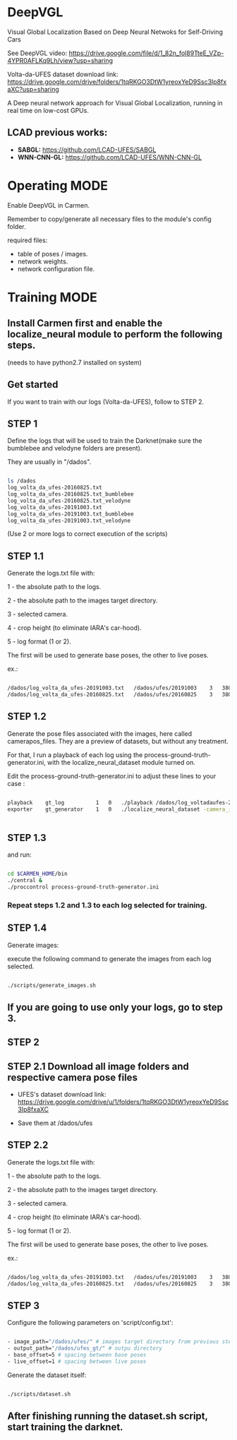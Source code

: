 # DeepVGL
Visual Global Localization Based on  Deep Neural Netwoks for Self-Driving Cars

See DeepVGL video: https://drive.google.com/file/d/1_82n_fol89TteE_VZp-4YPR0AFLKq9Lh/view?usp=sharing

Volta-da-UFES dataset download link: https://drive.google.com/drive/folders/1tqRKGO3DtW1yreoxYeD9Ssc3Ip8fxaXC?usp=sharing



A Deep neural network approach for Visual Global Localization, running in real time on low-cost GPUs.

## LCAD previous works:

- **SABGL:** https://github.com/LCAD-UFES/SABGL
- **WNN-CNN-GL:** https://github.com/LCAD-UFES/WNN-CNN-GL

# Operating MODE

Enable DeepVGL in Carmen.

Remember to copy/generate all necessary files to the module's config folder.

required files:
* table of poses / images.
* network weights.
* network configuration file.



# Training MODE

## Install Carmen first and enable the localize_neural module to perform the following steps.
(needs to have python2.7 installed on system)

## Get started
If you want to train with our logs (Volta-da-UFES), follow to STEP 2.

## STEP 1

Define the logs that will be used to train the Darknet(make sure the bumblebee and velodyne folders are present).

They are usually in "/dados".

```bash

ls /dados
log_volta_da_ufes-20160825.txt
log_volta_da_ufes-20160825.txt_bumblebee
log_volta_da_ufes-20160825.txt_velodyne
log_volta_da_ufes-20191003.txt
log_volta_da_ufes-20191003.txt_bumblebee
log_volta_da_ufes-20191003.txt_velodyne

```

(Use 2 or more logs to correct execution of the scripts)

## STEP 1.1

Generate the logs.txt file with:

1 - the absolute path to the logs.

2 - the absolute path to the images target directory.

3 - selected camera.

4 - crop height (to eliminate IARA's car-hood).

5 - log format (1 or 2).

The first will be used to generate base poses, the other to live poses.

ex.:

```bash

/dados/log_volta_da_ufes-20191003.txt   /dados/ufes/20191003    3   380     1
/dados/log_volta_da_ufes-20160825.txt   /dados/ufes/20160825    3   380     1

```

## STEP 1.2
Generate the pose files associated with the images, here called camerapos_files. They are a preview of datasets, but without any treatment.

For that, I run a playback of each log using the process-ground-truth-generator.ini, with the localize_neural_dataset module turned on.

Edit the process-ground-truth-generator.ini to adjust these lines to your case :

```bash

playback    gt_log          1   0   ./playback /dados/log_voltadaufes-20160825.txt
exporter    gt_generator    1   0   ./localize_neural_dataset -camera_id 3 -output_dir /dados/ufes/20160825 -output_txt /dados/ufes/camerapos-20160825.txt 
 
```
## STEP 1.3
and run:

```bash

cd $CARMEN_HOME/bin
./central &
./proccontrol process-ground-truth-generator.ini

```

### Repeat steps 1.2 and 1.3 to each log selected for training.

## STEP 1.4

Generate images:

execute the following command to generate the images from each log selected.

```bash

./scripts/generate_images.sh

```

## If you are going to use only your logs, go to step 3.

## STEP 2

## STEP 2.1 Download all image folders and respective camera pose files

- UFES's dataset download link: https://drive.google.com/drive/u/1/folders/1tqRKGO3DtW1yreoxYeD9Ssc3Ip8fxaXC

- Save them at /dados/ufes

## STEP 2.2

Generate the logs.txt file with:

1 - the absolute path to the logs.

2 - the absolute path to the images target directory.

3 - selected camera.

4 - crop height (to eliminate IARA's car-hood).

5 - log format (1 or 2).

The first will be used to generate base poses, the other to live poses.

ex.:

```bash

/dados/log_volta_da_ufes-20191003.txt   /dados/ufes/20191003    3   380     1
/dados/log_volta_da_ufes-20160825.txt   /dados/ufes/20160825    3   380     1

```

## STEP 3

Configure the following parameters on \'script/config.txt\':

```bash

- image_path="/dados/ufes/" # images target directory from previous steps
- output_path="/dados/ufes_gt/" # outpu directory 
- base_offset=5 # spacing between base poses
- live_offset=1 # spacing between live poses

```

Generate the dataset itself:

```bash

./scripts/dataset.sh

```

## After finishing running the dataset.sh script, start training the darknet.

